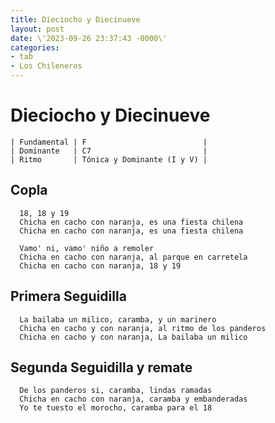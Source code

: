 ```yaml
---
title: Dieciocho y Diecinueve
layout: post
date: \'2023-09-26 23:37:43 -0000\'
categories:
- tab
- Los Chileneros
---
```


# Dieciocho y Diecinueve

~~~
| Fundamental | F                          |
| Dominante   | C7                         |
| Ritmo       | Tónica y Dominante (I y V) |
~~~

##  Copla

~~~
  18, 18 y 19
  Chicha en cacho con naranja, es una fiesta chilena
  Chicha en cacho con naranja, es una fiesta chilena
~~~
  
~~~
  Vamo' ni, vamo' niño a remoler
  Chicha en cacho con naranja, al parque en carretela
  Chicha en cacho con naranja, 18 y 19
~~~

## Primera Seguidilla
  
~~~
  La bailaba un milico, caramba, y un marinero
  Chicha en cacho y con naranja, al ritmo de los panderos
  Chicha en cacho y con naranja, La bailaba un milico
~~~

## Segunda Seguidilla y remate
  
~~~
  De los panderos si, caramba, lindas ramadas
  Chicha en cacho con naranja, caramba y embanderadas
  Yo te tuesto el morocho, caramba para el 18
~~~